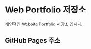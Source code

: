 # Web Portfolio 저장소
개인적인 Website Portfolio 저장소 입니다.

## GitHub Pages 주소
~~~(https://ggomasungu.github.io/web-page/)
